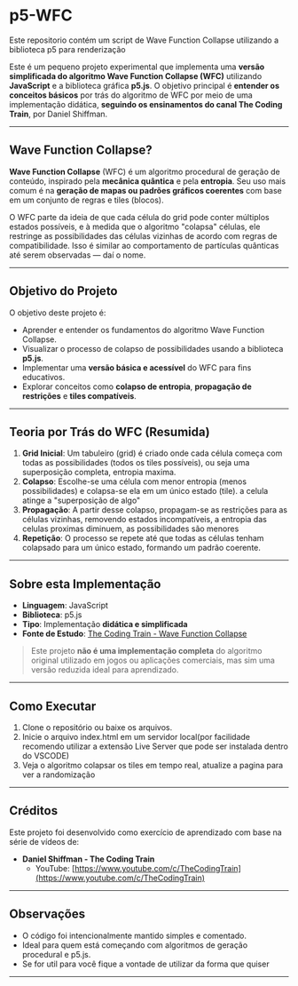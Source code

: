 # p5-WFC
Este repositorio contém um script de Wave Function Collapse utilizando a biblioteca p5 para renderização

Este é um pequeno projeto experimental que implementa uma **versão simplificada do algoritmo Wave Function Collapse (WFC)** utilizando **JavaScript** e a biblioteca gráfica **p5.js**. O objetivo principal é **entender os conceitos básicos** por trás do algoritmo de WFC por meio de uma implementação didática, **seguindo os ensinamentos do canal The Coding Train**, por Daniel Shiffman.

---

## Wave Function Collapse?

**Wave Function Collapse** (WFC) é um algoritmo procedural de geração de conteúdo, inspirado pela **mecânica quântica** e pela **entropia**. Seu uso mais comum é na **geração de mapas ou padrões gráficos coerentes** com base em um conjunto de regras e tiles (blocos). 

O WFC parte da ideia de que cada célula do grid pode conter múltiplos estados possíveis, e à medida que o algoritmo "colapsa" células, ele restringe as possibilidades das células vizinhas de acordo com regras de compatibilidade. Isso é similar ao comportamento de partículas quânticas até serem observadas — daí o nome.

---

## Objetivo do Projeto

O objetivo deste projeto é:

- Aprender e entender os fundamentos do algoritmo Wave Function Collapse.
- Visualizar o processo de colapso de possibilidades usando a biblioteca **p5.js**.
- Implementar uma **versão básica e acessível** do WFC para fins educativos.
- Explorar conceitos como **colapso de entropia**, **propagação de restrições** e **tiles compatíveis**.

---

## Teoria por Trás do WFC (Resumida)

1. **Grid Inicial**: Um tabuleiro (grid) é criado onde cada célula começa com todas as possibilidades (todos os tiles possíveis), ou seja uma superposição completa, entropia maxima.
2. **Colapso**: Escolhe-se uma célula com menor entropia (menos possibilidades) e colapsa-se ela em um único estado (tile). a celula atinge a "superposição de algo"
3. **Propagação**: A partir desse colapso, propagam-se as restrições para as células vizinhas, removendo estados incompatíveis, a entropia das celulas proximas diminuem, as possibilidades são menores
4. **Repetição**: O processo se repete até que todas as células tenham colapsado para um único estado, formando um padrão coerente.

---

## Sobre esta Implementação

- **Linguagem**: JavaScript
- **Biblioteca**: p5.js
- **Tipo**: Implementação **didática e simplificada**
- **Fonte de Estudo**: [The Coding Train - Wave Function Collapse](https://www.youtube.com/watch?v=rI_y2GAlQFM)

> Este projeto **não é uma implementação completa** do algoritmo original utilizado em jogos ou aplicações comerciais, mas sim uma versão reduzida ideal para aprendizado.

---

## Como Executar

1. Clone o repositório ou baixe os arquivos.
2. Inicie o arquivo index.html em um servidor local(por facilidade recomendo utilizar a extensão Live Server que pode ser instalada dentro do VSCODE)
3. Veja o algoritmo colapsar os tiles em tempo real, atualize a pagina para ver a randomização

---

## Créditos

Este projeto foi desenvolvido como exercício de aprendizado com base na série de vídeos de:

- **Daniel Shiffman - The Coding Train**
  - YouTube: [https://www.youtube.com/c/TheCodingTrain](https://www.youtube.com/c/TheCodingTrain)

---

## Observações

- O código foi intencionalmente mantido simples e comentado.
- Ideal para quem está começando com algoritmos de geração procedural e p5.js.
- Se for util para você fique a vontade de utilizar da forma que quiser

---

